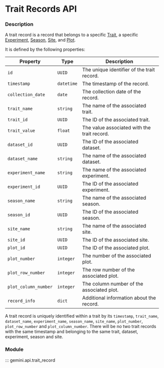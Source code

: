 # Trait Records API

### Description
A trait record is a record that belongs to a specific [Trait](traits.md), a specific [Experiment](experiments.md), [Season](seasons.md), [Site](sites.md), and [Plot](plots.md).

It is defined by the following properties:

| Property            | Type                 | Description                                     |
|---------------------|----------------------|-------------------------------------------------|
| `id`                | `UUID`               | The unique identifier of the trait record.      |
| `timestamp`         | `datetime`           | The timestamp of the record.                    |
| `collection_date`   | `date`               | The collection date of the record.              |
| `trait_name`        | `string`             | The name of the associated trait.               |
| `trait_id`          | `UUID`               | The ID of the associated trait.                 |
| `trait_value`       | `float`              | The value associated with the trait record.     |
| `dataset_id`        | `UUID`               | The ID of the associated dataset.               |
| `dataset_name`      | `string`             | The name of the associated dataset.             |
| `experiment_name`   | `string`             | The name of the associated experiment.          |
| `experiment_id`     | `UUID`               | The ID of the associated experiment.            |
| `season_name`       | `string`             | The name of the associated season.              |
| `season_id`         | `UUID`               | The ID of the associated season.                |
| `site_name`         | `string`             | The name of the associated site.                |
| `site_id`           | `UUID`               | The ID of the associated site.                  |
| `plot_id`           | `UUID`               | The ID of the associated plot.                  |
| `plot_number`       | `integer`            | The number of the associated plot.              |
| `plot_row_number`   | `integer`            | The row number of the associated plot.          |
| `plot_column_number`| `integer`            | The column number of the associated plot.       |
| `record_info`       | `dict`               | Additional information about the record.        |


A trait record is uniquely identified within a trait by its `timestamp`, `trait_name`, `dataset_name`, `experiment_name`, `season_name`, `site_name`, `plot_number`, `plot_row_number` and `plot_column_number`. There will be no two trait records with the same timestamp and belonging to the same trait, dataset, experiment, season and site.

### Module

::: gemini.api.trait_record
